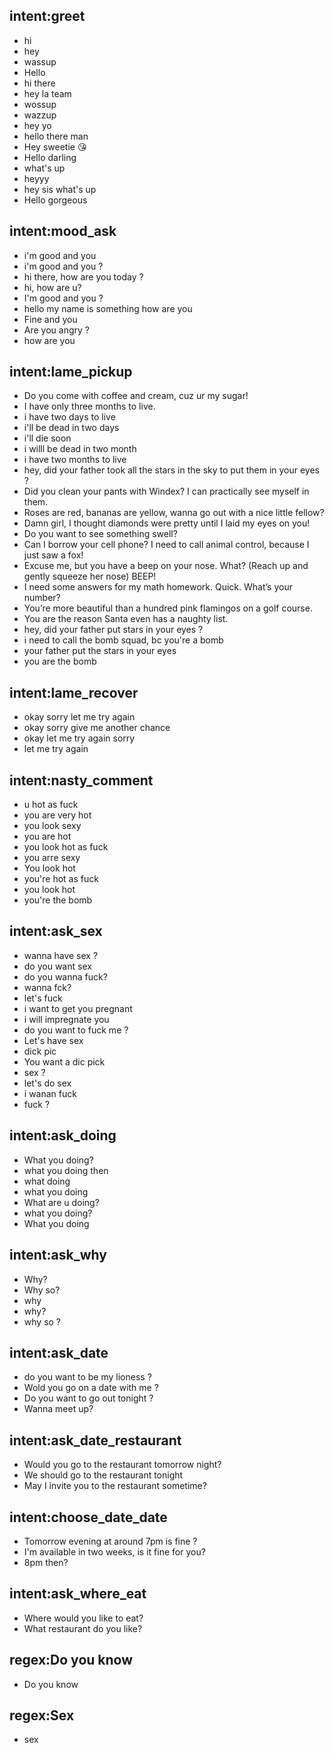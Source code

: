 ## intent:greet
- hi
- hey
- wassup
- Hello
- hi there
- hey la team
- wossup
- wazzup
- hey yo
- hello there man
- Hey sweetie 😘
- Hello darling
- what's up
- heyyy
- hey sis what's up
- Hello gorgeous

## intent:mood_ask
- i'm good and you
- i'm good and you ?
- hi there, how are you today ?
- hi, how are u?
- I'm good and you ?
- hello my name is something how are you
- Fine and you
- Are you angry ?
- how are you

## intent:lame_pickup
- Do you come with coffee and cream, cuz ur my sugar!
- I have only three months to live.
- i have two days to live
- i'll be dead in two days
- i'll die soon
- i willl be dead in two month
- i have two months to live
- hey, did your father took all the stars in the sky to put them in your eyes ?
- Did you clean your pants with Windex? I can practically see myself in them.
- Roses are red, bananas are yellow, wanna go out with a nice little fellow?
- Damn girl, I thought diamonds were pretty until I laid my eyes on you!
- Do you want to see something swell?
- Can I borrow your cell phone? I need to call animal control, because I just saw a fox!
- Excuse me, but you have a beep on your nose. What? (Reach up and gently squeeze her nose) BEEP!
- I need some answers for my math homework. Quick. What’s your number?
- You’re more beautiful than a hundred pink flamingos on a golf course.
- You are the reason Santa even has a naughty list.
- hey, did your father put stars in your eyes ?
- i need to call the bomb squad, bc you're a bomb
- your father put the stars in your eyes
- you are the bomb

## intent:lame_recover
- okay sorry let me try again
- okay sorry give me another chance
- okay let me try again sorry
- let me try again

## intent:nasty_comment
- u hot as fuck
- you are very hot
- you look sexy
- you are hot
- you look hot as fuck
- you arre sexy
- You look hot
- you're hot as fuck
- you look hot
- you're the bomb

## intent:ask_sex
- wanna have sex ?
- do you want sex
- do you wanna fuck?
- wanna fck?
- let's fuck
- i want to get you pregnant
- i will impregnate you
- do you want to fuck me ?
- Let's have sex
- dick pic
- You want a dic pick
- sex ?
- let's do sex
- i wanan fuck
- fuck ?

## intent:ask_doing
- What you doing?
- what you doing then
- what doing
- what you doing
- What are u doing?
- what you doing?
- What you doing

## intent:ask_why
- Why?
- Why so?
- why
- why?
- why so ?

## intent:ask_date
- do you want to be my lioness ?
- Wold you go on a date with me ?
- Do you want to go out tonight ?
- Wanna meet up?

## intent:ask_date_restaurant
- Would you go to the restaurant tomorrow night?
- We should go to the restaurant tonight
- May I invite you to the restaurant sometime?

## intent:choose_date_date
- Tomorrow evening at around 7pm is fine ?
- I'm available in two weeks, is it fine for you?
- 8pm then?

## intent:ask_where_eat
- Where would you like to eat?
- What restaurant do you like?

## regex:Do you know
- Do you know

## regex:Sex
- sex
